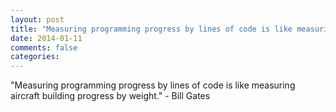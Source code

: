 ```yaml
---
layout: post
title: "Measuring programming progress by lines of code is like measuring aircraft building progress by weight."
date: 2014-01-11
comments: false
categories: 
---
```


<span class='quote'>"Measuring programming progress by lines of code is like measuring aircraft building progress by weight."</span>
<span class='by'>- Bill Gates</span>
